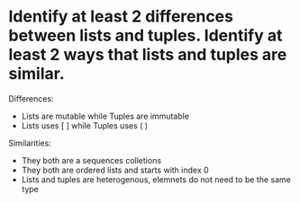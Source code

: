 # Identify at least 2 differences between lists and tuples. Identify at least 2 ways that lists and tuples are similar.

Differences:
- Lists are mutable while Tuples are immutable
- Lists uses [ ] while Tuples uses ( )

Similarities:
- They both are a sequences colletions
- They both are ordered lists and starts with index 0
- Lists and tuples are heterogenous, elemnets do not need to be the same type